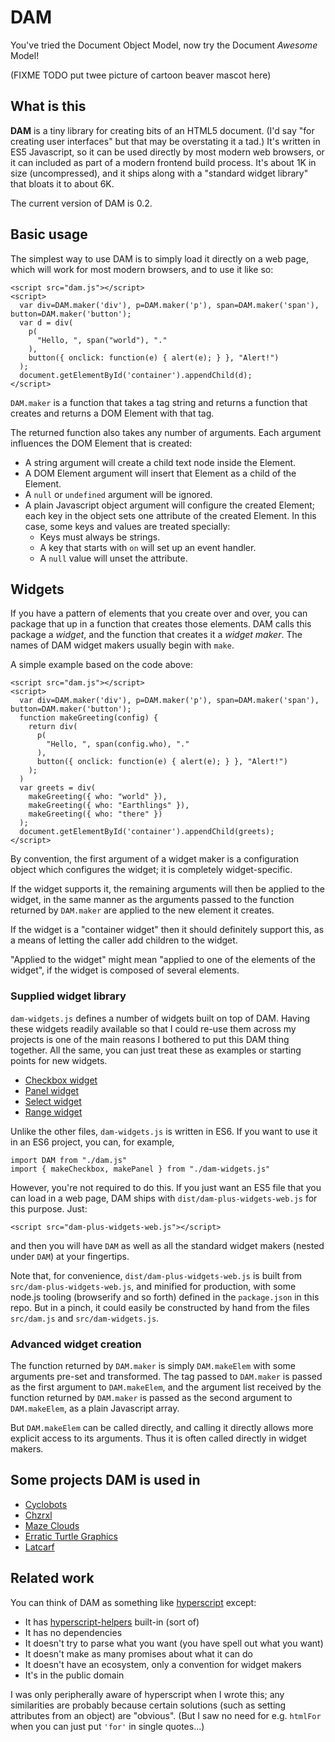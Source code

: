 DAM
===

You've tried the Document Object Model, now try the Document *Awesome* Model!

(FIXME TODO put twee picture of cartoon beaver mascot here)

What is this
------------

**DAM** is a tiny library for creating bits of an HTML5 document.
(I'd say "for creating user interfaces" but that may be overstating
it a tad.)  It's written in ES5 Javascript, so it can be used directly
by most modern web browsers, or it can included as part of a modern
frontend build process.  It's about 1K in size (uncompressed), and it
ships along with a "standard widget library" that bloats it to about 6K.

The current version of DAM is 0.2.

Basic usage
-----------

The simplest way to use DAM is to simply load it directly on a web page,
which will work for most modern browsers, and to use it like so:

    <script src="dam.js"></script>
    <script>
      var div=DAM.maker('div'), p=DAM.maker('p'), span=DAM.maker('span'), button=DAM.maker('button');
      var d = div(
        p(
          "Hello, ", span("world"), "."
        ),
        button({ onclick: function(e) { alert(e); } }, "Alert!")
      );
      document.getElementById('container').appendChild(d);
    </script>

`DAM.maker` is a function that takes a tag string and returns a function that
creates and returns a DOM Element with that tag.

The returned function also takes any number of arguments.  Each argument
influences the DOM Element that is created:

*   A string argument will create a child text node inside the Element.
*   A DOM Element argument will insert that Element as a child of the Element.
*   A `null` or `undefined` argument will be ignored.
*   A plain Javascript object argument will configure the created Element;
    each key in the object sets one attribute of the created Element.
    In this case, some keys and values are treated specially:
    *   Keys must always be strings.
    *   A key that starts with `on` will set up an event handler.
    *   A `null` value will unset the attribute.

Widgets
-------

If you have a pattern of elements that you create over and over, you can
package that up in a function that creates those elements.  DAM calls this
package a _widget_, and the function that creates it a _widget maker_.
The names of DAM widget makers usually begin with `make`.

A simple example based on the code above:

    <script src="dam.js"></script>
    <script>
      var div=DAM.maker('div'), p=DAM.maker('p'), span=DAM.maker('span'), button=DAM.maker('button');
      function makeGreeting(config) {
        return div(
          p(
            "Hello, ", span(config.who), "."
          ),
          button({ onclick: function(e) { alert(e); } }, "Alert!")
        );
      )
      var greets = div(
        makeGreeting({ who: "world" }),
        makeGreeting({ who: "Earthlings" }),
        makeGreeting({ who: "there" })
      );
      document.getElementById('container').appendChild(greets);
    </script>

By convention, the first argument of a widget maker is a configuration
object which configures the widget; it is completely widget-specific.

If the widget supports it, the remaining arguments will then be applied to
the widget, in the same manner as the arguments passed to the function
returned by `DAM.maker` are applied to the new element it creates.

If the widget is a "container widget" then it should definitely support this,
as a means of letting the caller add children to the widget.

"Applied to the widget" might mean "applied to one of the elements of the
widget", if the widget is composed of several elements.

### Supplied widget library

`dam-widgets.js` defines a number of widgets built on top of DAM.  Having
these widgets readily available so that I could re-use them across my projects
is one of the main reasons I bothered to put this DAM thing together.  All
the same, you can just treat these as examples or starting points for new widgets.

*   [Checkbox widget](demo/checkbox.html)
*   [Panel widget](demo/panel.html)
*   [Select widget](demo/select.html)
*   [Range widget](demo/range.html)

Unlike the other files, `dam-widgets.js` is written in ES6.  If you want to
use it in an ES6 project, you can, for example,

    import DAM from "./dam.js"
    import { makeCheckbox, makePanel } from "./dam-widgets.js"

However, you're not required to do this.  If you just want an ES5 file that
you can load in a web page, DAM ships with `dist/dam-plus-widgets-web.js` for
this purpose.  Just:

    <script src="dam-plus-widgets-web.js"></script>

and then you will have `DAM` as well as all the standard widget makers (nested
under `DAM`) at your fingertips.

Note that, for convenience, `dist/dam-plus-widgets-web.js` is built from
`src/dam-plus-widgets-web.js`, and minified for production, with some node.js
tooling (browserify and so forth) defined in the `package.json` in this repo.
But in a pinch, it could easily be constructed by hand from the files
`src/dam.js` and `src/dam-widgets.js`.

### Advanced widget creation

The function returned by `DAM.maker` is simply `DAM.makeElem` with some
arguments pre-set and transformed.  The tag passed to `DAM.maker` is passed
as the first argument to `DAM.makeElem`, and the argument list received by
the function returned by `DAM.maker` is passed as the second argument to
`DAM.makeElem`, as a plain Javascript array.

But `DAM.makeElem` can be called directly, and calling it directly allows
more explicit access to its arguments.  Thus it is often called directly in
widget makers.

Some projects DAM is used in
----------------------------

*   [Cyclobots](https://catseye.tc/installation/Cyclobots)
*   [Chzrxl](https://catseye.tc/installation/Chzrxl)
*   [Maze Clouds](https://catseye.tc/installation/Maze_Clouds)
*   [Erratic Turtle Graphics](https://catseye.tc/installation/Erratic_Turtle_Graphics)
*   [Latcarf](https://catseye.tc/installation/Latcarf)

Related work
------------

You can think of DAM as something like [hyperscript][] except:

*   It has [hyperscript-helpers][] built-in (sort of)
*   It has no dependencies
*   It doesn't try to parse what you want (you have spell out what you want)
*   It doesn't make as many promises about what it can do
*   It doesn't have an ecosystem, only a convention for widget makers
*   It's in the public domain

I was only peripherally aware of hyperscript when I wrote this; any
similarities are probably because certain solutions (such as setting
attributes from an object) are "obvious".  (But I saw no need for e.g.
`htmlFor` when you can just put `'for'` in single quotes...)

[hyperscript]: https://github.com/hyperhype/hyperscript
[hyperscript-helpers]: https://github.com/ohanhi/hyperscript-helpers
